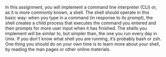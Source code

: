 In this assignment, you will implement a command line interpreter (CLI) or, as it is more commonly known, a shell. The shell should operate in this basic way: when you type in a command (in response to its prompt), the shell creates a child process that executes the command you entered and then prompts for more user input when it has finished.
The shells you implement will be similar to, but simpler than, the one you run every day in Unix. If you don't know what shell you are running, it’s probably bash or zsh. One thing you should do on your own time is to learn more about your shell, by reading the man pages or other online materials.
